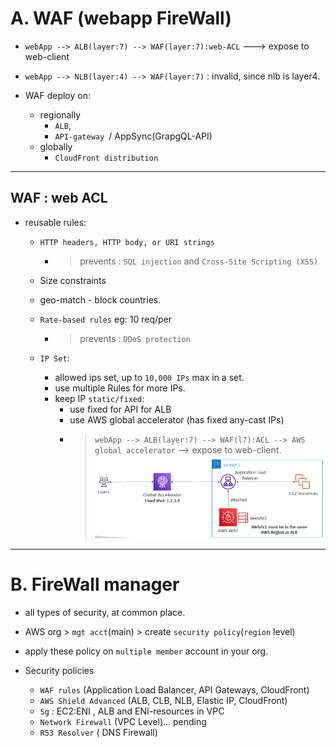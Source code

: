 # A. WAF (webapp FireWall)
- `webApp --> ALB(layer:7) --> WAF(layer:7):web-ACL` ---> expose to web-client
- `webApp --> NLB(layer:4) --> WAF(layer:7)` : invalid, since nlb is layer4.
 
- WAF deploy on:
  - regionally 
    - `ALB`, 
    - `API-gateway `/ AppSync(GrapgQL-API)
  - globally
    - `CloudFront distribution`
 
---
## WAF : web ACL 
- reusable rules:
  - `HTTP headers, HTTP body, or URI strings` 
    - > prevents : `SQL injection` and `Cross-Site Scripting (XSS)`
  - Size constraints
  - geo-match  - block countries.
  - `Rate-based rules` eg: 10 req/per 
    - > prevents :  `DDoS protection`
  
  - `IP Set`: 
    - allowed ips set, up to `10,000 IPs` max in a set.
    - use multiple Rules for more IPs.
    - keep IP `static/fixed`:
      - use fixed for API for ALB
      - use AWS global accelerator (has fixed any-cast IPs)
      - > `webApp --> ALB(layer:7) --> WAF(l7):ACL --> AWS global accelerator` --> expose to web-client.
      ![img.png](../99_img/security/others/img.png)

---
# B. FireWall manager 
- all types of security, at common place.
- AWS org > `mgt acct`(main) > create `security policy`(`region` level)
- apply these policy on `multiple member` account in your org.

- Security policies
  - `WAF rules` (Application Load Balancer, API Gateways, CloudFront)
  - `AWS Shield Advanced` (ALB, CLB, NLB, Elastic IP, CloudFront)
  - `Sg` : EC2:ENI , ALB and ENI-resources in VPC
  - `Network Firewall` (VPC Level)... pending
  - `R53 Resolver` ( DNS Firewall)
      




